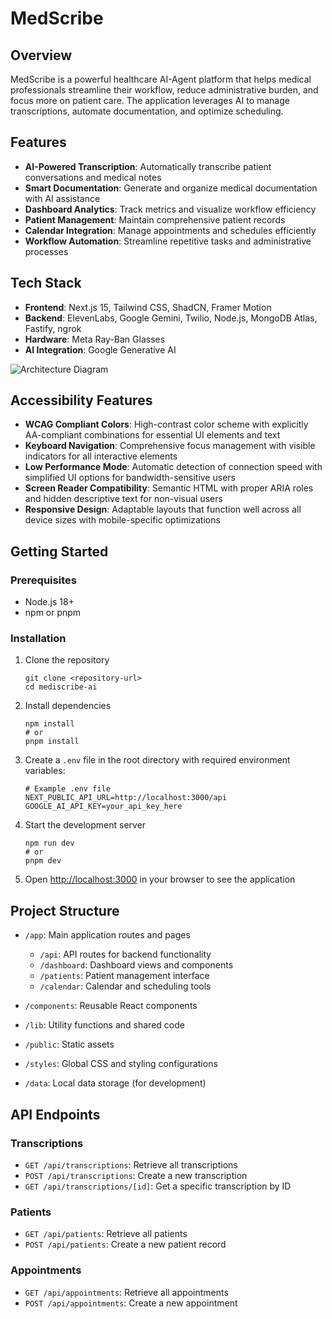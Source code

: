 # MedScribe

## Overview

MedScribe is a powerful healthcare AI-Agent platform that helps medical professionals streamline their workflow, reduce administrative burden, and focus more on patient care. The application leverages AI to manage transcriptions, automate documentation, and optimize scheduling.

## Features

- **AI-Powered Transcription**: Automatically transcribe patient conversations and medical notes
- **Smart Documentation**: Generate and organize medical documentation with AI assistance
- **Dashboard Analytics**: Track metrics and visualize workflow efficiency
- **Patient Management**: Maintain comprehensive patient records
- **Calendar Integration**: Manage appointments and schedules efficiently
- **Workflow Automation**: Streamline repetitive tasks and administrative processes

## Tech Stack

- **Frontend**: Next.js 15, Tailwind CSS, ShadCN, Framer Motion
- **Backend**: ElevenLabs, Google Gemini, Twilio, Node.js, MongoDB Atlas, Fastify, ngrok
- **Hardware**: Meta Ray-Ban Glasses
- **AI Integration**: Google Generative AI

![Architecture Diagram](https://cdn.discordapp.com/attachments/1347445504807796766/1363530836808569032/image.png?ex=6807b00c&is=68065e8c&hm=4d696fa892b8928d518c237fe06f2ebf1eb3a9bc82ea7c05ea485761e502c0c8&)

## Accessibility Features
- **WCAG Compliant Colors**: High-contrast color scheme with explicitly AA-compliant combinations for essential UI elements and text
- **Keyboard Navigation**: Comprehensive focus management with visible indicators for all interactive elements
- **Low Performance Mode**: Automatic detection of connection speed with simplified UI options for bandwidth-sensitive users
- **Screen Reader Compatibility**: Semantic HTML with proper ARIA roles and hidden descriptive text for non-visual users
- **Responsive Design**: Adaptable layouts that function well across all device sizes with mobile-specific optimizations


## Getting Started

### Prerequisites

- Node.js 18+ 
- npm or pnpm

### Installation

1. Clone the repository
   ```
   git clone <repository-url>
   cd mediscribe-ai
   ```

2. Install dependencies
   ```
   npm install
   # or
   pnpm install
   ```

3. Create a `.env` file in the root directory with required environment variables:
   ```
   # Example .env file
   NEXT_PUBLIC_API_URL=http://localhost:3000/api
   GOOGLE_AI_API_KEY=your_api_key_here
   ```

4. Start the development server
   ```
   npm run dev
   # or
   pnpm dev
   ```

5. Open [http://localhost:3000](http://localhost:3000) in your browser to see the application

## Project Structure

- `/app`: Main application routes and pages
  - `/api`: API routes for backend functionality
  - `/dashboard`: Dashboard views and components
  - `/patients`: Patient management interface
  - `/calendar`: Calendar and scheduling tools

- `/components`: Reusable React components
- `/lib`: Utility functions and shared code
- `/public`: Static assets
- `/styles`: Global CSS and styling configurations
- `/data`: Local data storage (for development)

## API Endpoints

### Transcriptions

- `GET /api/transcriptions`: Retrieve all transcriptions
- `POST /api/transcriptions`: Create a new transcription
- `GET /api/transcriptions/[id]`: Get a specific transcription by ID

### Patients

- `GET /api/patients`: Retrieve all patients
- `POST /api/patients`: Create a new patient record

### Appointments

- `GET /api/appointments`: Retrieve all appointments
- `POST /api/appointments`: Create a new appointment

